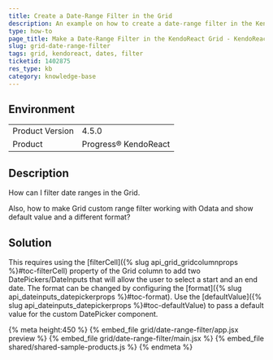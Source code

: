 ```yaml
---
title: Create a Date-Range Filter in the Grid
description: An example on how to create a date-range filter in the KendoReact Grid.
type: how-to
page_title: Make a Date-Range Filter in the KendoReact Grid - KendoReact Grid
slug: grid-date-range-filter
tags: grid, kendoreact, dates, filter
ticketid: 1402875
res_type: kb
category: knowledge-base
---
```


## Environment

<table>
	<tbody>
		<tr>
			<td>Product Version</td>
			<td>4.5.0</td>
		</tr>
		<tr>
			<td>Product</td>
			<td>Progress® KendoReact</td>
		</tr>
	</tbody>
</table>


## Description

How can I filter date ranges in the Grid.

Also, how to make Grid custom range filter working with Odata and show default value and a different format?

## Solution

This requires using the [filterCell]({% slug api_grid_gridcolumnprops %}#toc-filterCell) property of the Grid column to add two DatePickers/DateInputs that will allow the user to select a start and an end date. The format can be changed by configuring the [format]({% slug api_dateinputs_datepickerprops %}#toc-format). Use the [defaultValue]({% slug api_dateinputs_datepickerprops %}#toc-defaultValue) to pass a default value for the custom DatePicker component.

{% meta height:450 %}
{% embed_file grid/date-range-filter/app.jsx preview %}
{% embed_file grid/date-range-filter/main.jsx %}
{% embed_file shared/shared-sample-products.js %}
{% endmeta %}